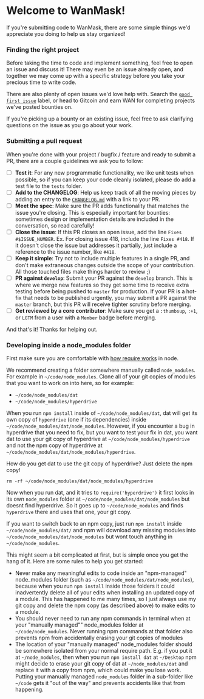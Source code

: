 # Welcome to WanMask!

If you're submitting code to WanMask, there are some simple things we'd appreciate you doing to help us stay organized!

### Finding the right project

Before taking the time to code and implement something, feel free to open an issue and discuss it! There may even be an issue already open, and together we may come up with a specific strategy before you take your precious time to write code.

There are also plenty of open issues we'd love help with. Search the [`good first issue`](https://github.com/C3Devs/wanmask-extension/issues?q=is%3Aopen+is%3Aissue+label%3A%22good+first+issue%22) label, or head to Gitcoin and earn WAN   for completing projects we've posted bounties on.

If you're picking up a bounty or an existing issue, feel free to ask clarifying questions on the issue as you go about your work.

### Submitting a pull request
When you're done with your project / bugfix / feature and ready to submit a PR, there are a couple guidelines we ask you to follow:

- [ ] **Test it**: For any new programmatic functionality, we like unit tests when possible, so if you can keep your code cleanly isolated, please do add a test file to the `tests` folder.
- [ ] **Add to the CHANGELOG**: Help us keep track of all the moving pieces by adding an entry to the [`CHANGELOG.md`](https://github.com/C3Devs/wanmask-extension/blob/develop/CHANGELOG.md) with a link to your PR.
- [ ] **Meet the spec**: Make sure the PR adds functionality that matches the issue you're closing. This is especially important for bounties: sometimes design or implementation details are included in the conversation, so read carefully!
- [ ] **Close the issue**: If this PR closes an open issue, add the line `Fixes #$ISSUE_NUMBER`. Ex. For closing issue 418, include the line `Fixes #418`. If it doesn't close the issue but addresses it partially, just include a reference to the issue number, like `#418`.
- [ ] **Keep it simple**: Try not to include multiple features in a single PR, and don't make extraneous changes outside the scope of your contribution. All those touched files make things harder to review ;)
- [ ] **PR against `develop`**: Submit your PR against the `develop` branch. This is where we merge new features so they get some time to receive extra testing before being pushed to `master` for production. If your PR is a hot-fix that needs to be published urgently, you may submit a PR against the `master` branch, but this PR will receive tighter scrutiny before merging.
- [ ] **Get reviewed by a core contributor**: Make sure you get a `:thumbsup`, `:+1`, or `LGTM` from a user with a `Member` badge before merging.

And that's it! Thanks for helping out.

### Developing inside a node_modules folder

First make sure you are comfortable with [how require works](https://github.com/maxogden/art-of-node#how-require-works) in node.

We recommend creating a folder somewhere manually called `node_modules`. For example in `~/code/node_modules`. Clone all of your git copies of modules that you want to work on into here, so for example:

- `~/code/node_modules/dat`
- `~/code/node_modules/hyperdrive`

When you run `npm install` inside of `~/code/node_modules/dat`, dat will get its own copy of `hyperdrive` (one if its dependencies) inside `~/code/node_modules/dat/node_modules`. However, if you encounter a bug in hyperdrive that you need to fix, but you want to test your fix in dat, you want dat to use your git copy of hyperdrive at `~/code/node_modules/hyperdrive` and not the npm copy of hyperdrive at `~/code/node_modules/dat/node_modules/hyperdrive`.

How do you get dat to use the git copy of hyperdrive? Just delete the npm copy!

```
rm -rf ~/code/node_modules/dat/node_modules/hyperdrive
```

Now when you run dat, and it tries to `require('hyperdrive')` it first looks in its own `node_modules` folder at `~/code/node_modules/dat/node_modules` but doesnt find hyperdrive. So it goes up to `~/code/node_modules` and finds `hyperdrive` there and uses that one, your git copy.

If you want to switch back to an npm copy, just run `npm install` inside `~/code/node_modules/dat/` and npm will download any missing modules into `~/code/node_modules/dat/node_modules` but wont touch anything in `~/code/node_modules`.

This might seem a bit complicated at first, but is simple once you get the hang of it. Here are some rules to help you get started:

- Never make any meaningful edits to code inside an "npm-managed" node_modules folder (such as `~/code/node_modules/dat/node_modules`), because when you run `npm install` inside those folders it could inadvertently delete all of your edits when installing an updated copy of a module. This has happened to me many times, so I just always use my git copy and delete the npm copy (as described above) to make edits to a module.
- You should never need to run any npm commands in terminal when at your "manually managed"" node_modules folder at `~/code/node_modules`. Never running npm commands at that folder also prevents npm from accidentally erasing your git copies of modules
- The location of your "manually managed" node_modules folder should be somewhere isolated from your normal require path. E.g. if you put it at `~/node_modules`, then when you run `npm install dat` at `~/Desktop` npm might decide to erase your git copy of dat at `~/node_modules/dat` and replace it with a copy from npm, which could make you lose work. Putting your manually managed `node_modules` folder in a sub-folder like `~/code` gets it "out of the way" and prevents accidents like that from happening.

